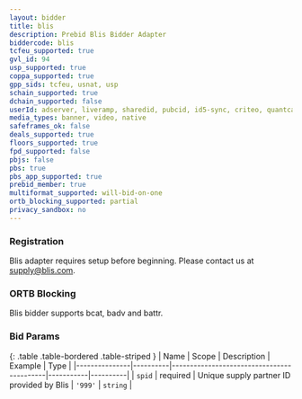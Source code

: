 ```yaml
---
layout: bidder
title: blis
description: Prebid Blis Bidder Adapter
biddercode: blis
tcfeu_supported: true
gvl_id: 94
usp_supported: true
coppa_supported: true
gpp_sids: tcfeu, usnat, usp
schain_supported: true
dchain_supported: false
userId: adserver, liveramp, sharedid, pubcid, id5-sync, criteo, quantcast
media_types: banner, video, native
safeframes_ok: false
deals_supported: true
floors_supported: true
fpd_supported: false
pbjs: false
pbs: true
pbs_app_supported: true
prebid_member: true
multiformat_supported: will-bid-on-one
ortb_blocking_supported: partial
privacy_sandbox: no
---
```


### Registration

Blis adapter requires setup before beginning. Please contact us at <supply@blis.com>.

### ORTB Blocking

Blis bidder supports bcat, badv and battr.

### Bid Params

{: .table .table-bordered .table-striped }
| Name          | Scope    | Description                               | Example   | Type     |
|---------------|----------|-------------------------------------------|-----------|----------|
| `spid`        | required | Unique supply partner ID provided by Blis | `'999'` | `string` |

